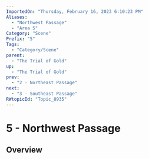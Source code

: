 ```yaml
---
ImportedOn: "Thursday, February 16, 2023 6:10:23 PM"
Aliases:
  - "Northwest Passage"
  - "Area 5"
Category: "Scene"
Prefix: "5"
Tags:
  - "Category/Scene"
parent:
  - "The Trial of Gold"
up:
  - "The Trial of Gold"
prev:
  - "2 - Northeast Passage"
next:
  - "3 - Southeast Passage"
RWtopicId: "Topic_8935"
---
```

# 5 - Northwest Passage
## Overview

